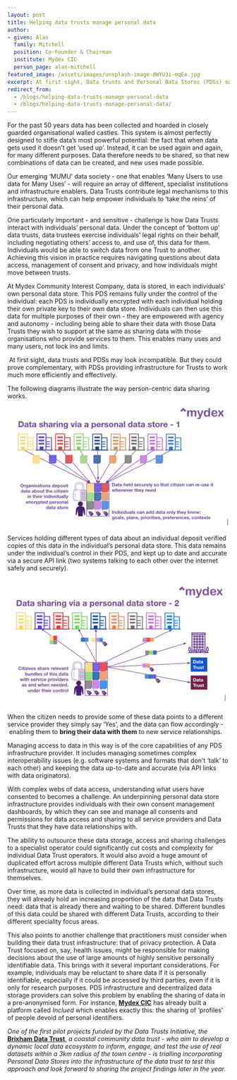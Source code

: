 ```yaml
---
layout: post
title: Helping data trusts manage personal data
author:
- given: Alan
  family: Mitchell
  position: Co-Founder & Chairman
  institute: Mydex CIC
  person_page: alan-mitchell
featured_image: /assets/images/unsplash-image-dWYU3i-mqEo.jpg
excerpt: At first sight, Data trusts and Personal Data Stores (PDSs) may look incompatible. But they could prove complementary, with PDSs providing infrastructure for Trusts to work much more efficiently and effectively.
redirect_from:
  - /blogs/helping-data-trusts-manage-personal-data
  - /blogs/helping-data-trusts-manage-personal-data/
---
```



For the past 50 years data has been collected and hoarded in closely
guarded organisational walled castles. This system is almost perfectly
designed to stifle data’s most powerful potential: the fact that when
data gets used it doesn’t get ‘used up’. Instead, it can be used again
and again, for many different purposes. Data therefore needs to be
shared, so that new combinations of data can be created, and new uses
made possible.

Our emerging ‘MUMU’ data society - one that enables ‘Many Users to use
data for Many Uses’ - will require an array of different, specialist
institutions and infrastructure enablers. Data Trusts contribute legal
mechanisms to this infrastructure, which can help empower individuals to
‘take the reins’ of their personal data.

One particularly important - and sensitive - challenge is how Data
Trusts interact with individuals’ personal data. Under the concept of
‘bottom up’ data trusts, data trustees exercise individuals’ legal
rights on their behalf, including negotiating others’ access to, and use
of, this data for them. Individuals would be able to switch data from
one Trust to another. Achieving this vision in practice requires
navigating questions about data access, management of consent and
privacy, and how individuals might move between trusts.


At Mydex Community Interest Company, data is stored, in each
individuals’ own personal data store. This PDS remains fully under the
control of the individual: each PDS is individually encrypted with each
individual holding their own private key to their own data store.
Individuals can then use this data for multiple purposes of their own -
they are empowered with agency and autonomy - including being able to
share their data with those Data Trusts they wish to support at the same
as sharing data with those organisations who provide services to them.
This enables many uses and many users, not lock ins and limits.

 At first sight, data trusts and PDSs may look incompatible. But they
could prove complementary, with PDSs providing infrastructure for Trusts
to work much more efficiently and effectively.

The following diagrams illustrate the way person-centric data sharing
works.


![](/assets/images/data-sharing-via-personal-store-mydex.png)

Services holding different types of data about an individual deposit
verified copies of this data in the individual’s personal data store.
This data remains under the individual’s control in their PDS, and kept
up to date and accurate via a secure API link (two systems talking to
each other over the internet safely and securely).


![](/assets/images/data-sharing-via-personal-store-2-mydex.jpg)


When the citizen needs to provide some of these data points to a
different service provider they simply say ‘Yes’, and the data can flow
accordingly - enabling them to **bring their data with them** to new
service relationships.

Managing access to data in this way is of the core capabilities of any
PDS infrastructure provider. It includes managing sometimes complex
interoperability issues (e.g. software systems and formats that don’t
‘talk’ to each other) and keeping the data up-to-date and accurate (via
API links with data originators). 

With complex webs of data access, understanding what users have
consented to becomes a challenge. An underpinning personal data store
infrastructure provides individuals with their own consent management
dashboards, by which they can see and manage all consents and
permissions for data access and sharing to all service providers and
Data Trusts that they have data relationships with.

The ability to outsource these data storage, access and sharing
challenges to a specialist operator could significantly cut costs and
complexity for individual Data Trust operators. It would also avoid a
huge amount of duplicated effort across multiple different Data Trusts
which, without such infrastructure, would all have to build their own
infrastructure for themselves.

Over time, as more data is collected in individual’s personal data
stores, they will already hold an increasing proportion of the data that
Data Trusts need: data that is already there and waiting to be shared.
Different bundles of this data could be shared with different Data
Trusts, according to their different speciality focus areas.

This also points to another challenge that practitioners must consider
when building their data trust infrastructure: that of privacy
protection. A Data Trust focused on, say, health issues, might be
responsible for making decisions about the use of large amounts of
highly sensitive personally identifiable data. This brings with it
several important considerations. For example, individuals may be
reluctant to share data if it is personally identifiable, especially if
it could be accessed by third parties, even if it is only for research
purposes. PDS infrastructure and decentralized data storage providers
can solve this problem by enabling the sharing of data in a
pre-anonymised form. For instance, [**Mydex CIC**](https://mydex.org/)
has already built a platform called *Inclued* which enables exactly
this: the sharing of ‘profiles’ of people devoid of personal
identifiers.

*One of the first pilot projects funded by the Data Trusts Initiative,
the* [**Brixham Data Trust**](https://datatrusts.uk/pilot-brixham.html), *a
coastal community data trust - who aim to develop a dynamic local data
ecosystem to inform, engage, and test the use of real datasets within a
3km radius of the town centre - is trialling incorporating Personal Data
Stores into the infrastructure of the data trust to test this approach
and look forward to sharing the project findings later in the year.*

